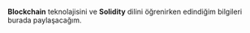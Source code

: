  **Blockchain** teknolajisini  ve **Solidity** dilini öğrenirken edindiğim bilgileri burada paylaşacağım.
